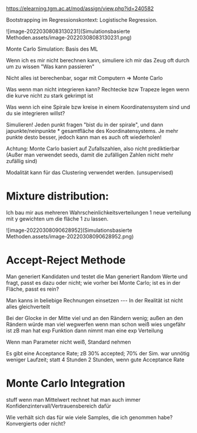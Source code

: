https://elearning.tgm.ac.at/mod/assign/view.php?id=240582

Bootstrapping im Regressionskontext:
Logistische Regression.

![image-20220308083130231](Simulationsbasierte Methoden.assets/image-20220308083130231.png)

Monte Carlo Simulation: Basis des ML

Wenn ich es mir nicht berechnen kann, simuliere ich mir das Zeug oft durch um zu wissen "Was kann passieren"

Nicht alles ist berechenbar, sogar mit Computern => Monte Carlo

Was wenn man nicht integrieren kann? Rechtecke bzw Trapeze legen wenn die kurve nicht zu stark gekrimpt ist

Was wenn ich eine Spirale bzw kreise in einem Koordinatensystem sind und du sie integrieren willst?

Simulieren! Jeden punkt fragen "bist du in der spirale", und dann japunkte/neinpunkte * gesamtfläche des Koordinatensystems. Je mehr punkte desto besser, jedoch kann man es auch oft wiederholen!

Achtung: Monte Carlo basiert auf Zufallszahlen, also nicht prediktierbar (Außer man verwendet seeds, damit die zufälligen Zahlen nicht mehr zufällig sind)

Modalität kann für das Clustering verwendet werden. (unsupervised)

# Mixture distribution: 

Ich bau mir aus mehreren Wahrscheinlichkeitsverteilungen 1 neue verteilung mit y gewichten um die fläche 1 zu lassen.

![image-20220308090628952](Simulationsbasierte Methoden.assets/image-20220308090628952.png)

# Accept-Reject Methode

Man generiert Kandidaten und testet die 
Man generiert Random Werte und fragt, passt es dazu oder nicht; 
wie vorher bei Monte Carlo; ist es in der Fläche, passt es rein?  

Man kanns in beliebige Rechnungen einsetzen ---  In der Realität ist nicht alles gleichverteilt 

Bei der Glocke in der Mitte viel und an den Rändern wenig; außen an den Rändern würde man viel wegwerfen wenn man schon weiß wies ungefähr ist zB man hat exp Funktion dann nimmt man eine exp Verteilung  

Wenn man Parameter nicht weiß, Standard nehmen  

Es gibt eine Acceptance Rate; zB 30% accepted; 70% der Sim. war unnötig weniger Laufzeit; statt 4 Stunden 2 Stunden, wenn gute Acceptance Rate 

# Monte Carlo Integration

stuff wenn man Mittelwert rechnet hat man auch immer Konfidenzintervall/Vertrauensbereich dafür 

Wie verhält sich das für wie viele Samples, die ich genommen habe? Konvergierts oder nicht?